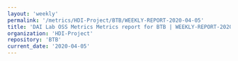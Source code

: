 ```yaml
---
layout: 'weekly'
permalink: '/metrics/HDI-Project/BTB/WEEKLY-REPORT-2020-04-05'
title: 'DAI Lab OSS Metrics Metrics report for BTB | WEEKLY-REPORT-2020-04-05'
organization: 'HDI-Project'
repository: 'BTB'
current_date: '2020-04-05'
---
```

